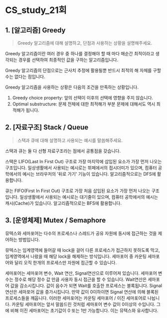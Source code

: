 # CS_study_21회

## 1. [알고리즘] Greedy

> Greedy 알고리즘에 대해 설명하고, 단점과 사용하는 상황을 설명해주세요.

Greedy 알고리즘이란 여러 경우 중 하나를 결정해야 할 때 마다 매순간 최적이라고 생각되는 경우를 선택하여 최종적인 값을 구하는 알고리즘입니다.

Greedy 알고리즘의 단점으로는 근사치 추정에 활용될뿐 반드시 최적의 해 자체를 구할 수는 없다는 점입니다.

Greedy 알고리즘을 사용하는 상황은 다음의 조건을 만족하는 상황입니다.

1. Greedy choice property: 앞의 선택이 이후의 선택에 영향을 주지 않습니다.
2. Optimal substructure: 문제 전체에 대한 최적해가 부분 문제에 대해서도 역시 최적해가 됩니다.



## 2. [자료구조] Stack / Queue

> 스택과 큐에 대해 설명하고 사용되는 예시를 말씀해주세요.

스택과 큐는 둘 다 선형 자료구조라는 점에서 공통점을 갖습니다.

스택은 LIFO(Last In First Out) 구조로 가장 마지막에 삽입된 요소가 가장 먼저 나오는 구조입니다. 일상생활에서 사용되는 예시로는 뷔페에서의 접시더미가 있으며, 컴퓨터 공학에서의 예시는 브라우저의 '뒤로 가기' 기능이 있습니다. 알고리즘적으로는 DFS에 활용합니다.

큐는 FIFO(First In First Out) 구조로 가장 처음 삽입된 요소가 가장 먼저 나오는 구조입니다. 일상생활에서 사용되는 예시로는 대기줄이 있으며, 컴퓨터 공학에서의 예시는 캐시(Cache)가 있습니다. 알고리즘적으로는 BFS에 활용합니다.



## 3. [운영체제] Mutex / Semaphore

뮤텍스와 세마포어는 다수의 프로세스나 스레드가 공유 자원에 동시에 접근하는 것을 제어하는 방법입니다.

뮤텍스는 임계영역에 들어갈 때 lock을 걸어 다른 프로세스가 접근하지 못하도록 막고, 임계영역에서 나왔을 때 해당 lock을 해제하는 방식입니다. 세마포어 중 카운팅 세마포어와 달리 오직 한개의 프로세스만 자원에 접근할 수 있습니다.

세마포어는 세마포어 변수, Wait 연산, Signal연산으로 이루어져 있습니다. 세마포어 변수는 정수로 해당 정수 값 만큼 사용자 동시 접근을 할 수 있습니다. Wait연산은 세마포어 값을 감소시킵니다. 값이 음수가 되면 Wait를 호출한 프로세스는 블록됩니다. Signal 연산은 세마포어 값을 증가시킵니다. 만약 값이 0이하이면 Signal 연산에 의해 블록된 프로세스들을 깨웁니다. 이러한 세마포어는 카운팅 세마포어 / 이진 세마포어로 나뉩니다. 카운팅 세마포어는 앞서 말씀드린 것처럼 세마포어 변수 값이 0이상의 수입니다. 그에 비해 이진 세마포어는 초기값이 0 또는 1만 가능합니다. 이는 뮤텍스와 유사합니다.